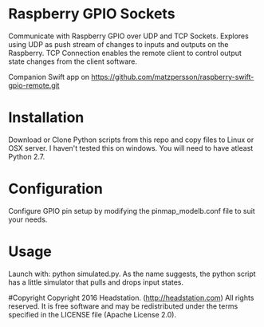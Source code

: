 # Raspberry GPIO Sockets
Communicate with Raspberry GPIO over UDP and TCP Sockets. Explores using UDP as push stream of changes to inputs and outputs on the Raspberry. TCP Connection enables the remote client to control output state changes from the client software.

Companion Swift app on https://github.com/matzpersson/raspberry-swift-gpio-remote.git

# Installation
Download or Clone Python scripts from this repo and copy files to Linux or OSX server. I haven't tested this on windows. You will need to have atleast Python 2.7.

# Configuration
Configure GPIO pin setup by modifying the pinmap_modelb.conf file to suit your needs.

# Usage
Launch with: python simulated.py. As the name suggests, the python script has a little simulator that pulls and drops input states. 

#Copyright
Copyright 2016 Headstation. (http://headstation.com) All rights reserved. It is free software and may be redistributed under the terms specified in the LICENSE file (Apache License 2.0). 
